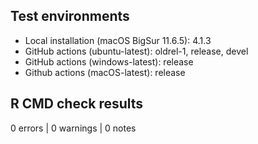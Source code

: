 ## Test environments

* Local installation (macOS BigSur 11.6.5): 4.1.3
* GitHub actions (ubuntu-latest): oldrel-1, release, devel
* GitHub actions (windows-latest): release
* Github actions (macOS-latest): release

## R CMD check results

0 errors | 0 warnings | 0 notes
